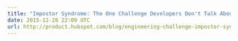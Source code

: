 ```yaml
---
title: "Impostor Syndrome: The One Challenge Developers Don't Talk About"
date: 2015-12-28 22:09 UTC
url: http://product.hubspot.com/blog/engineering-challenge-impostor-syndrome
---
```


